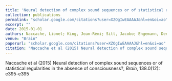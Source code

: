 ```yaml
---
title: 'Neural detection of complex sound sequences or of statistical regularities in the absence of consciousness?'
collection: publications
permalink: "scholar.google.com/citations?user=XZOgIwEAAAAJ&hl=en&oi=ao"
excerpt: ""
date: 2015-01-01
authors: Naccache, Lionel; King, Jean-Rémi; Sitt, Jacobo; Engemann, Denis; El Karoui, Imen; Rohaut, Benjamin; Faugeras, Frédéric; Chennu, Srivas; Strauss, Mélanie; Bekinschtein, Tristan; 
venue: "Brain"
paperurl: "scholar.google.com/citations?user=XZOgIwEAAAAJ&hl=en&oi=ao"
citation: "Naccache et al (2015) Neural detection of complex sound sequences or of statistical regularities in the absence of consciousness?, <i>Brain</i>, 138.0(12): e395-e395"
---
```

Naccache et al (2015) Neural detection of complex sound sequences or of statistical regularities in the absence of consciousness?, <i>Brain</i>, 138.0(12): e395-e395
